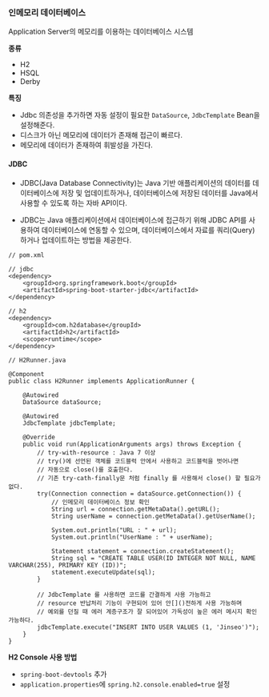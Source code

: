 ### **인메모리 데이터베이스**

Application Server의 메모리를 이용하는 데이터베이스 시스템

**종류**
- H2
- HSQL
- Derby


**특징**
- Jdbc 의존성을 추가하면 자동 설정이 필요한 `DataSource`, `JdbcTemplate` Bean을 설정해준다.
- 디스크가 아닌 메모리에 데이터가 존재해 접근이 빠르다.
- 메모리에 데이터가 존재하여 휘발성을 가진다.


#### JDBC
- JDBC(Java Database Connectivity)는 Java 기반 애플리케이션의 데이터를 데이터베이스에 저장 및 업데이트하거나, 데이터베이스에 저장된 데이터를 Java에서 사용할 수 있도록 하는 자바 API이다.

- JDBC는 Java 애플리케이션에서 데이터베이스에 접근하기 위해 JDBC API를 사용하여 데이터베이스에 연동할 수 있으며, 데이터베이스에서 자료를 쿼리(Query)하거나 업데이트하는 방법을 제공한다.



```
// pom.xml
 
// jdbc
<dependency>
    <groupId>org.springframework.boot</groupId>
    <artifactId>spring-boot-starter-jdbc</artifactId>
</dependency>
 
// h2
<dependency>
    <groupId>com.h2database</groupId>
    <artifactId>h2</artifactId>
    <scope>runtime</scope>
</dependency>
```

```
// H2Runner.java
 
@Component
public class H2Runner implements ApplicationRunner {
 
    @Autowired
    DataSource dataSource;
 
    @Autowired
    JdbcTemplate jdbcTemplate;
 
    @Override
    public void run(ApplicationArguments args) throws Exception {
        // try-with-resource : Java 7 이상
        // try()에 선언된 객체를 코드블럭 안에서 사용하고 코드블럭을 벗어나면
        // 자동으로 close()를 호출한다.
        // 기존 try-cath-finally문 처럼 finally 를 사용해서 close() 할 필요가 없다.
        try(Connection connection = dataSource.getConnection()) {
            // 인메모리 데이터베이스 정보 확인
            String url = connection.getMetaData().getURL();
            String userName = connection.getMetaData().getUserName();
    
            System.out.println("URL : " + url);
            System.out.println("UserName : " + userName);
    
            Statement statement = connection.createStatement();
            String sql = "CREATE TABLE USER(ID INTEGER NOT NULL, NAME VARCHAR(255), PRIMARY KEY (ID))";
            statement.executeUpdate(sql);
        }
 
        // JdbcTemplate 를 사용하면 코드를 간결하게 사용 가능하고
        // resource 반납처리 기능이 구현되어 있어 안[]()전하게 사용 가능하며
        // 예외를 던질 때 에러 계층구조가 잘 되어있어 가독성이 높은 에러 메시지 확인 가능하다.
        jdbcTemplate.execute("INSERT INTO USER VALUES (1, 'Jinseo')");
    }
}
```

**H2 Console 사용 방법**
- `spring-boot-devtools` 추가
- `application.properties`에 `spring.h2.console.enabled=true` 설정

